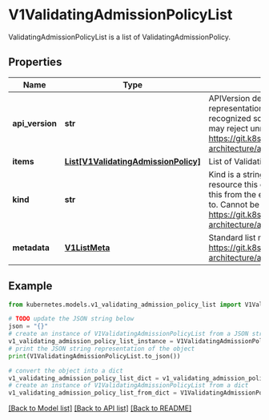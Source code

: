 # V1ValidatingAdmissionPolicyList

ValidatingAdmissionPolicyList is a list of ValidatingAdmissionPolicy.

## Properties

Name | Type | Description | Notes
------------ | ------------- | ------------- | -------------
**api_version** | **str** | APIVersion defines the versioned schema of this representation of an object. Servers should convert recognized schemas to the latest internal value, and may reject unrecognized values. More info: https://git.k8s.io/community/contributors/devel/sig-architecture/api-conventions.md#resources | [optional] 
**items** | [**List[V1ValidatingAdmissionPolicy]**](V1ValidatingAdmissionPolicy.md) | List of ValidatingAdmissionPolicy. | 
**kind** | **str** | Kind is a string value representing the REST resource this object represents. Servers may infer this from the endpoint the client submits requests to. Cannot be updated. In CamelCase. More info: https://git.k8s.io/community/contributors/devel/sig-architecture/api-conventions.md#types-kinds | [optional] 
**metadata** | [**V1ListMeta**](V1ListMeta.md) | Standard list metadata. More info: https://git.k8s.io/community/contributors/devel/sig-architecture/api-conventions.md#types-kinds | [optional] 

## Example

```python
from kubernetes.models.v1_validating_admission_policy_list import V1ValidatingAdmissionPolicyList

# TODO update the JSON string below
json = "{}"
# create an instance of V1ValidatingAdmissionPolicyList from a JSON string
v1_validating_admission_policy_list_instance = V1ValidatingAdmissionPolicyList.from_json(json)
# print the JSON string representation of the object
print(V1ValidatingAdmissionPolicyList.to_json())

# convert the object into a dict
v1_validating_admission_policy_list_dict = v1_validating_admission_policy_list_instance.to_dict()
# create an instance of V1ValidatingAdmissionPolicyList from a dict
v1_validating_admission_policy_list_from_dict = V1ValidatingAdmissionPolicyList.from_dict(v1_validating_admission_policy_list_dict)
```
[[Back to Model list]](../README.md#documentation-for-models) [[Back to API list]](../README.md#documentation-for-api-endpoints) [[Back to README]](../README.md)


